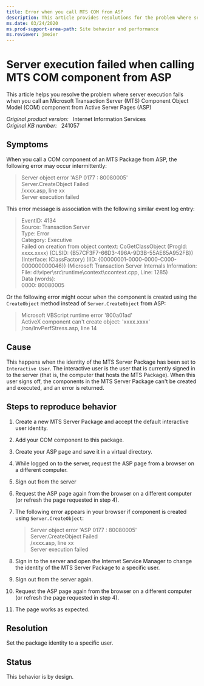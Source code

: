 ```yaml
---
title: Error when you call MTS COM from ASP
description: This article provides resolutions for the problem where server execution fails when you call an MTS COM Component from ASP.
ms.date: 03/24/2020
ms.prod-support-area-path: Site behavior and performance
ms.reviewer: jmeier
---
```

# Server execution failed when calling MTS COM component from ASP

This article helps you resolve the problem where server execution fails when you call an Microsoft Transaction Server (MTS) Component Object Model (COM) component from Active Server Pages (ASP)

_Original product version:_ &nbsp; Internet Information Services  
_Original KB number:_ &nbsp; 241057

## Symptoms

When you call a COM component of an MTS Package from ASP, the following error may occur intermittently:

> Server object error 'ASP 0177 : 80080005'  
> Server.CreateObject Failed  
> /xxxx.asp, line xx  
> Server execution failed

This error message is association with the following similar event log entry:

> EventID: 4134  
> Source: Transaction Server  
> Type: Error  
> Category: Executive  
> Failed on creation from object context: CoGetClassObject (ProgId: xxxx.xxxx) (CLSID: {B57CF3F7-66D3-496A-9D3B-55AE65A952FB}) (Interface: IClassFactory) (IID: {00000001-0000-0000-C000-000000000046}) (Microsoft Transaction Server Internals Information: File: d:\viper\src\runtime\context\ccontext.cpp, Line: 1285)  
> Data (words):  
> 0000: 80080005

Or the following error might occur when the component is created using the `CreateObject` method instead of `Server.CreateObject` from ASP:

> Microsoft VBScript runtime error '800a01ad'  
> ActiveX component can't create object: 'xxxx.xxxx'  
> /ron/InvPerfStress.asp, line 14

## Cause

This happens when the identity of the MTS Server Package has been set to `Interactive User`. The interactive user is the user that is currently signed in to the server (that is, the computer that hosts the MTS Package). When this user signs off, the components in the MTS Server Package can't be created and executed, and an error is returned.

## Steps to reproduce behavior

1. Create a new MTS Server Package and accept the default interactive user identity.
2. Add your COM component to this package.
3. Create your ASP page and save it in a virtual directory.
4. While logged on to the server, request the ASP page from a browser on a different computer.
5. Sign out from the server
6. Request the ASP page again from the browser on a different computer (or refresh the page requested in step 4).
7. The following error appears in your browser if component is created using `Server.CreateObject`:

    > Server object error 'ASP 0177 : 80080005'  
    > Server.CreateObject Failed  
    > /xxxx.asp, line xx  
    > Server execution failed

8. Sign in to the server and open the Internet Service Manager to change the identity of the MTS Server Package to a specific user.
9. Sign out from the server again.
10. Request the ASP page again from the browser on a different computer (or refresh the page requested in step 4).
11. The page works as expected.

## Resolution

Set the package identity to a specific user.

## Status

This behavior is by design.
